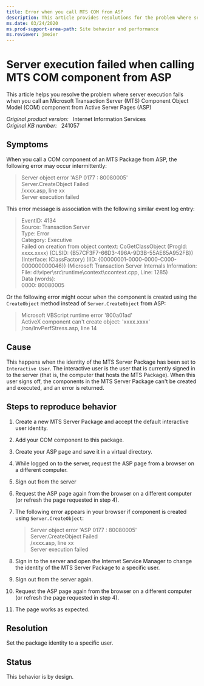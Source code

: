 ```yaml
---
title: Error when you call MTS COM from ASP
description: This article provides resolutions for the problem where server execution fails when you call an MTS COM Component from ASP.
ms.date: 03/24/2020
ms.prod-support-area-path: Site behavior and performance
ms.reviewer: jmeier
---
```

# Server execution failed when calling MTS COM component from ASP

This article helps you resolve the problem where server execution fails when you call an Microsoft Transaction Server (MTS) Component Object Model (COM) component from Active Server Pages (ASP)

_Original product version:_ &nbsp; Internet Information Services  
_Original KB number:_ &nbsp; 241057

## Symptoms

When you call a COM component of an MTS Package from ASP, the following error may occur intermittently:

> Server object error 'ASP 0177 : 80080005'  
> Server.CreateObject Failed  
> /xxxx.asp, line xx  
> Server execution failed

This error message is association with the following similar event log entry:

> EventID: 4134  
> Source: Transaction Server  
> Type: Error  
> Category: Executive  
> Failed on creation from object context: CoGetClassObject (ProgId: xxxx.xxxx) (CLSID: {B57CF3F7-66D3-496A-9D3B-55AE65A952FB}) (Interface: IClassFactory) (IID: {00000001-0000-0000-C000-000000000046}) (Microsoft Transaction Server Internals Information: File: d:\viper\src\runtime\context\ccontext.cpp, Line: 1285)  
> Data (words):  
> 0000: 80080005

Or the following error might occur when the component is created using the `CreateObject` method instead of `Server.CreateObject` from ASP:

> Microsoft VBScript runtime error '800a01ad'  
> ActiveX component can't create object: 'xxxx.xxxx'  
> /ron/InvPerfStress.asp, line 14

## Cause

This happens when the identity of the MTS Server Package has been set to `Interactive User`. The interactive user is the user that is currently signed in to the server (that is, the computer that hosts the MTS Package). When this user signs off, the components in the MTS Server Package can't be created and executed, and an error is returned.

## Steps to reproduce behavior

1. Create a new MTS Server Package and accept the default interactive user identity.
2. Add your COM component to this package.
3. Create your ASP page and save it in a virtual directory.
4. While logged on to the server, request the ASP page from a browser on a different computer.
5. Sign out from the server
6. Request the ASP page again from the browser on a different computer (or refresh the page requested in step 4).
7. The following error appears in your browser if component is created using `Server.CreateObject`:

    > Server object error 'ASP 0177 : 80080005'  
    > Server.CreateObject Failed  
    > /xxxx.asp, line xx  
    > Server execution failed

8. Sign in to the server and open the Internet Service Manager to change the identity of the MTS Server Package to a specific user.
9. Sign out from the server again.
10. Request the ASP page again from the browser on a different computer (or refresh the page requested in step 4).
11. The page works as expected.

## Resolution

Set the package identity to a specific user.

## Status

This behavior is by design.
